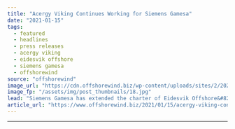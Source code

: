 ```yaml
---
title: "Acergy Viking Continues Working for Siemens Gamesa"
date: "2021-01-15"
tags: 
  - featured
  - headlines
  - press releases
  - acergy viking
  - eidesvik offshore
  - siemens gamesa
  - offshorewind
source: "offshorewind"
image_url: "https://cdn.offshorewind.biz/wp-content/uploads/sites/2/2021/01/15144003/Acergy-Viking-Continues-Working-for-Siemens-Gamesa.jpg"
image_fp: "/assets/img/post_thumbnails/18.jpg"
lead: "Siemens Gamesa has extended the charter of Eidesvik Offshore&#8217;s service operation vessel (SOV) Acergy"
article_url: "https://www.offshorewind.biz/2021/01/15/acergy-viking-continues-working-for-siemens-gamesa/"
---
```


---
